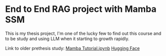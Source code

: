 # End to End RAG project with Mamba SSM

This is my thesis project, I'm one of the lucky few to find out this course and to be study and using LLM when it starting to growth rapidly.

Link to older prethesis study:
[Mamba Tutorial.ipynb](https://colab.research.google.com/drive/1Wq9YWh1p-LPvLxYWYAnnQtenjvFbzMtu?authuser=1#scrollTo=DhMde2FikhwG)
[Hugging Face](https://huggingface.co/tinchung)
